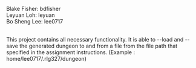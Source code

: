 Blake Fisher: bdfisher <br />
Leyuan Loh:  leyuan <br />
Bo Sheng Lee: lee0717 <br /> <br />

This project contains all necessary functionality. It is able to --load and --save the generated dungeon to and from a file from the file path that specified in the assignment instructions. (Example : home/lee0717/.rlg327/dungeon)  